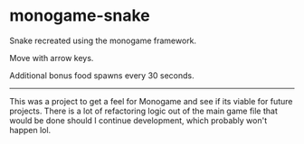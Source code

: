 # monogame-snake

Snake recreated using the monogame framework. 

Move with arrow keys.

Additional bonus food spawns every 30 seconds.

----

This was a project to get a feel for Monogame and see if its viable for future projects. 
There is a lot of refactoring logic out of the main game file that would be done should I continue development, which probably won't happen lol.
